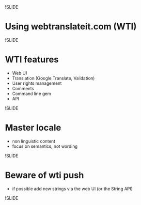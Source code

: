 !SLIDE
# Using webtranslateit.com (WTI)


!SLIDE
# WTI features

* Web UI
* Translation (Google Translate, Validation)
* User rights management
* Comments
* Command line gem
* API


!SLIDE
# Master locale

* non linguistic content
* focus on semantics, not wording


!SLIDE
# Beware of wti push

* if possible add new strings via the web UI (or the String API)


!SLIDE


